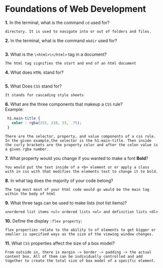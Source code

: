 # Foundations of Web Development

**1.** In the terminal, what is the command `cd` used for?
<!-- enter you answer in the space below -->
``` cd stand for current 
directory. It is used to navigate into or out of folders and files.
```

**2.** In the terminal, what is the command `mkdir` used for?
<!-- enter you answer in the space below -->
```mkdir stand for make directory. It creates a new folder in the director/folder that you are currently in. It in named whatever you type after mkdir.

```

**3.** What is the `\<html>\</html>` tag in a document?
<!-- enter you answer in the space below -->
```
The html tag signifies the start and end of an html document

```

**4.** What does `HTML` stand for?
<!-- enter you answer in the space below -->
```It stands for hyper text markup language.

```

**5.** What Does `CSS` stand for?
<!-- enter you answer in the space below -->
```
It stands for cascading style sheets
```

**6.** What are the three components that makeup a `CSS` rule? <br> Example:
```css
 h1.main-title {
   color : rgba(255, 210, 33, .75);
 }
```
<!-- enter you answer in the space below -->
```
There are the selector, property, and value components of a css rule. In the given example,the selector is the h1.main-title. Then inside the curly brackets are the property color and after the colon value is a given rgba number.
```

**7.** What property would you change if you wanted to make a font **Bold**?
<!-- enter you answer in the space below -->
```
You would put the text inside of a <b> element or or apply a class with in css with that modifies the elements text to change it to bold.
```

**8.** In what tag does the majority of your code belong?
<!-- enter you answer in the space below -->
```
The tag most most of your html code would go would be the main tag within the body of html
```

**9.** What three tags can be used to make lists (not list items)?
<!-- enter you answer in the space below -->
```
unordered list items <ul> ordered lists <ol> and definition lists <dl>

```

**10.** Define the display `:flex property:`
<!-- enter you answer in the space below -->
```
flex properties relate to the ability to of elements to get bigger or smaller is specified ways as the size of the viewing window changes.  
```

**11.** What `CSS` properties affect the size of a box model?
<!-- enter you answer in the space below -->
```
From outside in, there is margin -> border -> padding -> the actual content box. All of them can be individually controlled and add together to create the total size of box model of a specific element.
```